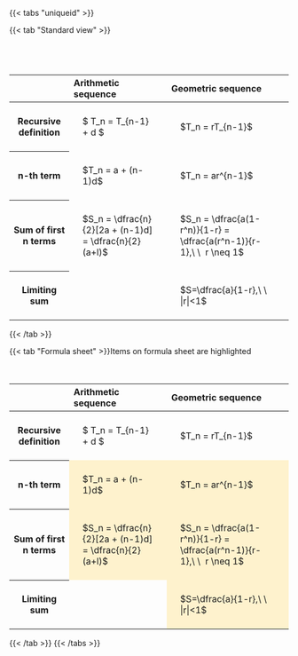 ---
---

{{< tabs "uniqueid" >}}

{{< tab "Standard view" >}}

#  
<br>
<style type="text/css">
#T_695e2 th.col_heading {
  text-align: left;
  font-size: 1em;
}
#T_695e2 td {
  text-align: left;
  font-size: 1em;
  padding: 1.5em;
}
#T_695e2_row0_col0, #T_695e2_row0_col1, #T_695e2_row1_col0, #T_695e2_row1_col1, #T_695e2_row2_col0, #T_695e2_row2_col1, #T_695e2_row3_col0, #T_695e2_row3_col1 {
  white-space: pre-wrap;
}
</style>
<table id="T_695e2">
  <thead>
    <tr>
      <th class="blank level0" >&nbsp;</th>
      <th id="T_695e2_level0_col0" class="col_heading level0 col0" >Arithmetic sequence</th>
      <th id="T_695e2_level0_col1" class="col_heading level0 col1" >Geometric sequence</th>
    </tr>
  </thead>
  <tbody>
    <tr>
      <th id="T_695e2_level0_row0" class="row_heading level0 row0" >Recursive definition</th>
      <td id="T_695e2_row0_col0" class="data row0 col0" >$ T_n = T_{n-1} + d $</td>
      <td id="T_695e2_row0_col1" class="data row0 col1" >$T_n = rT_{n-1}$</td>
    </tr>
    <tr>
      <th id="T_695e2_level0_row1" class="row_heading level0 row1" >n-th term</th>
      <td id="T_695e2_row1_col0" class="data row1 col0" >$T_n = a + (n-1)d$</td>
      <td id="T_695e2_row1_col1" class="data row1 col1" >$T_n = ar^{n-1}$</td>
    </tr>
    <tr>
      <th id="T_695e2_level0_row2" class="row_heading level0 row2" >Sum of first n terms</th>
      <td id="T_695e2_row2_col0" class="data row2 col0" >$S_n = \dfrac{n}{2}[2a + (n-1)d] = \dfrac{n}{2}(a+l)$</td>
      <td id="T_695e2_row2_col1" class="data row2 col1" >$S_n = \dfrac{a(1-r^n)}{1-r} = \dfrac{a(r^n-1)}{r-1},\ \  r \neq 1$</td>
    </tr>
    <tr>
      <th id="T_695e2_level0_row3" class="row_heading level0 row3" >Limiting sum</th>
      <td id="T_695e2_row3_col0" class="data row3 col0" ></td>
      <td id="T_695e2_row3_col1" class="data row3 col1" >$S=\dfrac{a}{1-r},\ \ |r|<1$</td>
    </tr>
  </tbody>
</table>
{{< /tab >}}

{{< tab "Formula sheet" >}}Items on formula sheet are highlighted
<br><br><br>
<style type="text/css">
#T_30674 th.col_heading {
  text-align: left;
  font-size: 1em;
}
#T_30674 td {
  text-align: left;
  font-size: 1em;
  padding: 1.5em;
}
#T_30674_row0_col0, #T_30674_row0_col1, #T_30674_row3_col0 {
  white-space: pre-wrap;
}
#T_30674_row1_col0, #T_30674_row1_col1, #T_30674_row2_col0, #T_30674_row2_col1, #T_30674_row3_col1 {
  background-color: rgba(255,194,10, 0.2);
  white-space: pre-wrap;
}
</style>
<table id="T_30674">
  <thead>
    <tr>
      <th class="blank level0" >&nbsp;</th>
      <th id="T_30674_level0_col0" class="col_heading level0 col0" >Arithmetic sequence</th>
      <th id="T_30674_level0_col1" class="col_heading level0 col1" >Geometric sequence</th>
    </tr>
  </thead>
  <tbody>
    <tr>
      <th id="T_30674_level0_row0" class="row_heading level0 row0" >Recursive definition</th>
      <td id="T_30674_row0_col0" class="data row0 col0" >$ T_n = T_{n-1} + d $</td>
      <td id="T_30674_row0_col1" class="data row0 col1" >$T_n = rT_{n-1}$</td>
    </tr>
    <tr>
      <th id="T_30674_level0_row1" class="row_heading level0 row1" >n-th term</th>
      <td id="T_30674_row1_col0" class="data row1 col0" >$T_n = a + (n-1)d$</td>
      <td id="T_30674_row1_col1" class="data row1 col1" >$T_n = ar^{n-1}$</td>
    </tr>
    <tr>
      <th id="T_30674_level0_row2" class="row_heading level0 row2" >Sum of first n terms</th>
      <td id="T_30674_row2_col0" class="data row2 col0" >$S_n = \dfrac{n}{2}[2a + (n-1)d] = \dfrac{n}{2}(a+l)$</td>
      <td id="T_30674_row2_col1" class="data row2 col1" >$S_n = \dfrac{a(1-r^n)}{1-r} = \dfrac{a(r^n-1)}{r-1},\ \  r \neq 1$</td>
    </tr>
    <tr>
      <th id="T_30674_level0_row3" class="row_heading level0 row3" >Limiting sum</th>
      <td id="T_30674_row3_col0" class="data row3 col0" ></td>
      <td id="T_30674_row3_col1" class="data row3 col1" >$S=\dfrac{a}{1-r},\ \ |r|<1$</td>
    </tr>
  </tbody>
</table>
{{< /tab >}}
{{< /tabs >}}